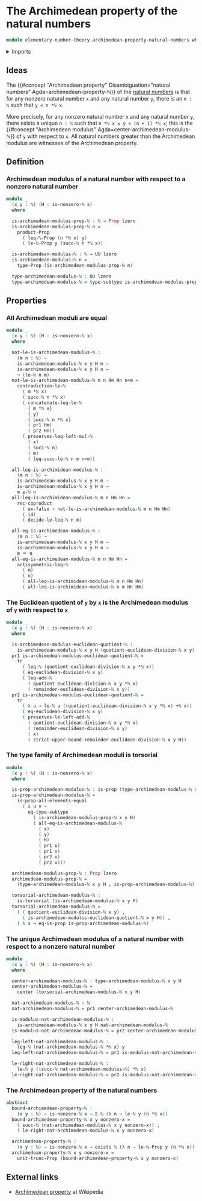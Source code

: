 # The Archimedean property of the natural numbers

```agda
module elementary-number-theory.archimedean-property-natural-numbers where
```

<details><summary>Imports</summary>

```agda
open import elementary-number-theory.addition-natural-numbers
open import elementary-number-theory.euclidean-division-natural-numbers
open import elementary-number-theory.inequality-natural-numbers
open import elementary-number-theory.multiplication-natural-numbers
open import elementary-number-theory.natural-numbers
open import elementary-number-theory.nonzero-natural-numbers
open import elementary-number-theory.strict-inequality-natural-numbers

open import foundation.contractible-types
open import foundation.coproduct-types
open import foundation.dependent-pair-types
open import foundation.empty-types
open import foundation.existential-quantification
open import foundation.function-types
open import foundation.identity-types
open import foundation.negation
open import foundation.propositional-truncations
open import foundation.propositions
open import foundation.subtypes
open import foundation.torsorial-type-families
open import foundation.transport-along-identifications
open import foundation.uniqueness-quantification
open import foundation.universe-levels
```

</details>

## Ideas

The
{{#concept "Archimedean property" Disambiguation="natural numbers" Agda=archimedean-property-ℕ}}
of the [natural numbers](elementary-number-theory.natural-numbers.md) is that
for any nonzero natural number `x` and any natural number `y`, there is an
`n : ℕ` such that `y < n *ℕ x`.

More precisely, for any nonzero natural number `x` and any natural number `y`,
there exists a unique `n : ℕ` such that `n *ℕ x ≤ y < (n + 1) *ℕ x`; this is the
{{#concept "Archimedean modulus" Agda=center-archimedean-modulus-ℕ}} of `y` with
respect to `x`. All natural numbers greater than the Archimedean modulus are
witnesses of the Archimedean property.

## Definition

### Archimedean modulus of a natural number with respect to a nonzero natural number

```agda
module _
  (x y : ℕ) (H : is-nonzero-ℕ x)
  where

  is-archimedean-modulus-prop-ℕ : ℕ → Prop lzero
  is-archimedean-modulus-prop-ℕ n =
    product-Prop
      ( leq-ℕ-Prop (n *ℕ x) y)
      ( le-ℕ-Prop y (succ-ℕ n *ℕ x))

  is-archimedean-modulus-ℕ : ℕ → UU lzero
  is-archimedean-modulus-ℕ n =
    type-Prop (is-archimedean-modulus-prop-ℕ n)

  type-archimedean-modulus-ℕ : UU lzero
  type-archimedean-modulus-ℕ = type-subtype is-archimedean-modulus-prop-ℕ
```

## Properties

### All Archimedean moduli are equal

```agda
module _
  (x y : ℕ) (H : is-nonzero-ℕ x)
  where

  not-le-is-archimedean-modulus-ℕ :
    (m n : ℕ) →
    is-archimedean-modulus-ℕ x y H m →
    is-archimedean-modulus-ℕ x y H n →
    ¬ (le-ℕ n m)
  not-le-is-archimedean-modulus-ℕ m n Hm Hn n<m =
    contradiction-le-ℕ
      ( m *ℕ x)
      ( succ-ℕ n *ℕ x)
      ( concatenate-leq-le-ℕ
        { m *ℕ x}
        { y}
        { succ-ℕ n *ℕ x}
        ( pr1 Hm)
        ( pr2 Hn))
      ( preserves-leq-left-mul-ℕ
        ( x)
        ( succ-ℕ n)
        ( m)
        ( leq-succ-le-ℕ n m n<m))

  all-leq-is-archimidean-modulus-ℕ :
    (m n : ℕ) →
    is-archimedean-modulus-ℕ x y H m →
    is-archimedean-modulus-ℕ x y H n →
    m ≤-ℕ n
  all-leq-is-archimidean-modulus-ℕ m n Hm Hn =
    rec-coproduct
      ( ex-falso ∘ not-le-is-archimedean-modulus-ℕ m n Hm Hn)
      ( id)
      ( decide-le-leq-ℕ n m)

  all-eq-is-archimedean-modulus-ℕ :
    (m n : ℕ) →
    is-archimedean-modulus-ℕ x y H m →
    is-archimedean-modulus-ℕ x y H n →
    m ＝ n
  all-eq-is-archimedean-modulus-ℕ m n Hm Hn =
    antisymmetric-leq-ℕ
      ( m)
      ( n)
      ( all-leq-is-archimidean-modulus-ℕ m n Hm Hn)
      ( all-leq-is-archimidean-modulus-ℕ n m Hn Hm)
```

### The Euclidean quotient of `y` by `x` is the Archimedean modulus of `y` with respect to `x`

```agda
module _
  (x y : ℕ) (H : is-nonzero-ℕ x)
  where

  is-archimedean-modulus-euclidean-quotient-ℕ :
    is-archimedean-modulus-ℕ x y H (quotient-euclidean-division-ℕ x y)
  pr1 is-archimedean-modulus-euclidean-quotient-ℕ =
    tr
      ( leq-ℕ (quotient-euclidean-division-ℕ x y *ℕ x))
      ( eq-euclidean-division-ℕ x y)
      ( leq-add-ℕ
        ( quotient-euclidean-division-ℕ x y *ℕ x)
        ( remainder-euclidean-division-ℕ x y))
  pr2 is-archimedean-modulus-euclidean-quotient-ℕ =
    tr
      ( λ u → le-ℕ u ((quotient-euclidean-division-ℕ x y *ℕ x) +ℕ x))
      ( eq-euclidean-division-ℕ x y)
      ( preserves-le-left-add-ℕ
        ( quotient-euclidean-division-ℕ x y *ℕ x)
        ( remainder-euclidean-division-ℕ x y)
        ( x)
        ( strict-upper-bound-remainder-euclidean-division-ℕ x y H))
```

### The type family of Archimedean moduli is torsorial

```agda
module _
  (x y : ℕ) (H : is-nonzero-ℕ x)
  where

  is-prop-archimedean-modulus-ℕ : is-prop (type-archimedean-modulus-ℕ x y H)
  is-prop-archimedean-modulus-ℕ =
    is-prop-all-elements-equal
      ( λ u v →
        eq-type-subtype
          ( is-archimedean-modulus-prop-ℕ x y H)
          ( all-eq-is-archimedean-modulus-ℕ
            ( x)
            ( y)
            ( H)
            ( pr1 u)
            ( pr1 v)
            ( pr2 u)
            ( pr2 v)))

  archimedean-modulus-prop-ℕ : Prop lzero
  archimedean-modulus-prop-ℕ =
    (type-archimedean-modulus-ℕ x y H , is-prop-archimedean-modulus-ℕ)

  torsorial-archimedean-modulus-ℕ :
    is-torsorial (is-archimedean-modulus-ℕ x y H)
  torsorial-archimedean-modulus-ℕ =
    ( ( quotient-euclidean-division-ℕ x y) ,
      ( is-archimedean-modulus-euclidean-quotient-ℕ x y H)) ,
    ( λ x → eq-is-prop is-prop-archimedean-modulus-ℕ)
```

### The unique Archimedean modulus of a natural number with respect to a nonzero natural number

```agda
module _
  (x y : ℕ) (H : is-nonzero-ℕ x)
  where

  center-archimedean-modulus-ℕ : type-archimedean-modulus-ℕ x y H
  center-archimedean-modulus-ℕ =
    center (torsorial-archimedean-modulus-ℕ x y H)

  nat-archimedean-modulus-ℕ : ℕ
  nat-archimedean-modulus-ℕ = pr1 center-archimedean-modulus-ℕ

  is-modulus-nat-archimedean-modulus-ℕ :
    is-archimedean-modulus-ℕ x y H nat-archimedean-modulus-ℕ
  is-modulus-nat-archimedean-modulus-ℕ = pr2 center-archimedean-modulus-ℕ

  leq-left-nat-archimedean-modulus-ℕ :
    leq-ℕ (nat-archimedean-modulus-ℕ *ℕ x) y
  leq-left-nat-archimedean-modulus-ℕ = pr1 is-modulus-nat-archimedean-modulus-ℕ

  le-right-nat-archimedean-modulus-ℕ :
    le-ℕ y ((succ-ℕ nat-archimedean-modulus-ℕ) *ℕ x)
  le-right-nat-archimedean-modulus-ℕ = pr2 is-modulus-nat-archimedean-modulus-ℕ
```

### The Archimedean property of the natural numbers

```agda
abstract
  bound-archimedean-property-ℕ :
    (x y : ℕ) → is-nonzero-ℕ x → Σ ℕ (λ n → le-ℕ y (n *ℕ x))
  bound-archimedean-property-ℕ x y nonzero-x =
    ( succ-ℕ (nat-archimedean-modulus-ℕ x y nonzero-x)) ,
    ( le-right-nat-archimedean-modulus-ℕ x y nonzero-x)

  archimedean-property-ℕ :
    (x y : ℕ) → is-nonzero-ℕ x → exists ℕ (λ n → le-ℕ-Prop y (n *ℕ x))
  archimedean-property-ℕ x y nonzero-x =
    unit-trunc-Prop (bound-archimedean-property-ℕ x y nonzero-x)
```

## External links

- [Archimedean property](https://en.wikipedia.org/wiki/Archimedean_property) at
  Wikipedia
